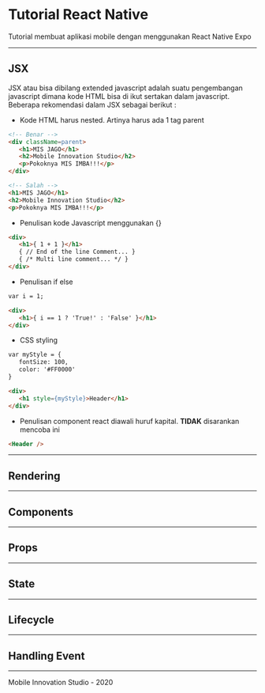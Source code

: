 # Tutorial React Native
Tutorial membuat aplikasi mobile dengan menggunakan React Native Expo

***
## JSX
JSX atau bisa dibilang extended javascript adalah suatu pengembangan javascript dimana kode HTML bisa di ikut sertakan dalam javascript. Beberapa rekomendasi dalam JSX sebagai berikut :
- Kode HTML harus nested. Artinya harus ada 1 tag parent
```html
<!-- Benar -->
<div className=parent>
   <h1>MIS JAGO</h1>
   <h2>Mobile Innovation Studio</h2>
   <p>Pokoknya MIS IMBA!!!</p>
</div>

<!-- Salah -->
<h1>MIS JAGO</h1>
<h2>Mobile Innovation Studio</h2>
<p>Pokoknya MIS IMBA!!!</p>
```
- Penulisan kode Javascript menggunakan {}
```html
<div>
   <h1>{ 1 + 1 }</h1>
   { // End of the line Comment... }
   { /* Multi line comment... */ }
</div>
```
- Penulisan if else
```html
var i = 1;

<div>
   <h1>{ i == 1 ? 'True!' : 'False' }</h1>
</div>
```
- CSS styling
```html
var myStyle = {
   fontSize: 100,
   color: '#FF0000'
}

<div>
   <h1 style={myStyle}>Header</h1>
</div>
```
- Penulisan component react diawali huruf kapital. **TIDAK** disarankan mencoba ini
```html
<Header />
```

***
## Rendering
***
## Components
***
## Props
***
## State
***
## Lifecycle
***
## Handling Event
***

Mobile Innovation Studio - 2020
